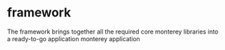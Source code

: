 # framework
The framework brings together all the required core monterey libraries into a ready-to-go application monterey application
